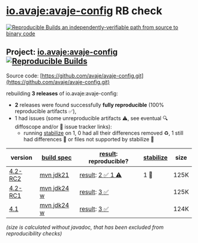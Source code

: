 [io.avaje:avaje-config](https://central.sonatype.com/artifact/io.avaje/avaje-config/versions) RB check
=======

[![Reproducible Builds](https://reproducible-builds.org/images/logos/rb.svg) an independently-verifiable path from source to binary code](https://reproducible-builds.org/)

## Project: [io.avaje:avaje-config](https://central.sonatype.com/artifact/io.avaje/avaje-config/versions) [![Reproducible Builds](https://img.shields.io/endpoint?url=https://raw.githubusercontent.com/jvm-repo-rebuild/reproducible-central/master/content/io/avaje/config/badge.json)](https://github.com/jvm-repo-rebuild/reproducible-central/blob/master/content/io/avaje/config/README.md)

Source code: [https://github.com/avaje/avaje-config.git](https://github.com/avaje/avaje-config.git)

rebuilding **3 releases** of io.avaje:avaje-config:
- **2** releases were found successfully **fully reproducible** (100% reproducible artifacts :white_check_mark:),
- 1 had issues (some unreproducible artifacts :warning:, see eventual :mag: diffoscope and/or :memo: issue tracker links):
  - running [stabilize](doc/stabilize.md) on 1, 0 had all their differences removed :recycle:, 1 still had differences :rotating_light: or files not supported by stabilize :no_entry_sign:

| version | [build spec](/BUILDSPEC.md) | [result](https://reproducible-builds.org/docs/jvm/): reproducible? | [stabilize](https://github.com/google/oss-rebuild/blob/main/cmd/stabilize/README.md) | size |
| -- | --------- | ------ | ------ | -- |
| [4.2-RC2](https://central.sonatype.com/artifact/io.avaje/avaje-config/4.2-RC2/pom) | [mvn jdk21](avaje-config-4.2-RC2.buildspec) | [result](avaje-config-4.2-RC2.buildinfo): [2 :white_check_mark:  1 :warning:](avaje-config-4.2-RC2.buildcompare) | 1 :no_entry_sign: | 125K |
| [4.2-RC1](https://central.sonatype.com/artifact/io.avaje/avaje-config/4.2-RC1/pom) | [mvn jdk24 w](avaje-config-4.2-RC1.buildspec) | [result](avaje-config-4.2-RC1.buildinfo): [3 :white_check_mark: ](avaje-config-4.2-RC1.buildcompare) | | 125K |
| [4.1](https://central.sonatype.com/artifact/io.avaje/avaje-config/4.1/pom) | [mvn jdk24 w](avaje-config-4.1.buildspec) | [result](avaje-config-4.1.buildinfo): [3 :white_check_mark: ](avaje-config-4.1.buildcompare) | | 124K |

<i>(size is calculated without javadoc, that has been excluded from reproducibility checks)</i>
